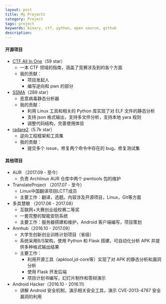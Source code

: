 ```yaml
---
layout: post
title: My Projects
category: Project
tags: project
keywords: binary, ctf, python, open source, github
description:
---
```


#### 开源项目

- [CTF All In One](https://github.com/firmianay/CTF-All-In-One)（59 star）
  - 一本 CTF 领域的指南，涵盖了竞赛涉及到的各个方面
  - 我的贡献：
    - 项目发起人
    - 编写逆向和 pwn 的部分
- [SSMA](https://github.com/secrary/SSMA)（289 star）
  - 恶意病毒静态分析器
  - 我的贡献：
    - 利用 Linux 工具和相关的 Python 库实现了对 ELF 文件的静态分析
    - 支持 json 格式输出，支持多文件分析，支持本地 yara 规则
    - 调整代码结构，完善使用体验
- [radare2](https://github.com/radare/radare2)（5.7k star）
  - 逆向工程框架和工具集
  - 我的贡献：
    - 提交多个 issue，修复两个命令中存在的 bug，修复测试集

#### 其他项目

- AUR （2017.09 - 至今）
  - 负责 Archlinux AUR 仓库中两个 pwntools 包的维护
- TranslateProject （2017.07 - 至今）
  - Linux中国翻译项目LCTT成员
  - 主要工作：翻译，选题。内容涉及开源项目，Linux，Git等方面
- 多具慧眼 （2017.06 - 2017.08）
  - 互联网+大赛创业组校赛二等奖
  - 一套完整的智能安防系统
  - 主要工作：服务器搭建和维护，Android 客户端编写，项目策划
- Annhub（2016.10 - 2017.09）
  - 大学生创新创业训练计划项目（省级）
  - 系统采用B/S架构，使用 Python 和 Flask 搭建，可自动化分析 APK 并提供多种格式输出结果
  - 主要工作：
    - 利用开源工具（apktool,jd-core等）实现了对 APK 的静态分析和漏洞分析
    - 使用 Flask 开发后端
    - 项目计划书编写，幻灯片制作和答辩演示
- Android Hacker（2016.10 - 2016.11）
  - 讲解 Android 安全机制，演示相关安全工具，演示 CVE-2013-4787 安全漏洞的利用
